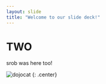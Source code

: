 ```yaml
---
layout: slide
title: "Welcome to our slide deck!"
---
```


TWO
===

srob was here too!

![dojocat](https://octodex.github.com/images/dojocat.jpg)
{: .center}
